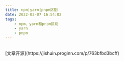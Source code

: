 ```yaml
---
title: npm|yarn|pnpm区别
date: 2022-02-07 16:54:02
tags:
    - npm、yarn和pnpm区别
    - yarn
    - pnpm
---
```





<br/>
[文章开源](https://jishuin.proginn.com/p/763bfbd3bcff)